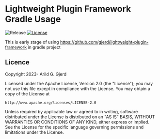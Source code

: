 # Lightweight Plugin Framework Gradle Usage

![Release](https://badgen.net/badge/Release/0.0.1-SNAPSHOT/blue)
[![License](https://badgen.net/badge/License/Apache&nbsp;2.0/blue)](https://opensource.org/licenses/Apache-2.0)

This is early stage of using https://github.com/gjerd/lightweight-plugin-framework
in gradle project



## Licence
Copyright 2023- Arild G. Gjerd

Licensed under the Apache License, Version 2.0 (the "License");
you may not use this file except in compliance with the License.
You may obtain a copy of the License at

    http://www.apache.org/licenses/LICENSE-2.0

Unless required by applicable law or agreed to in writing, software
distributed under the License is distributed on an "AS IS" BASIS,
WITHOUT WARRANTIES OR CONDITIONS OF ANY KIND, either express or implied.
See the License for the specific language governing permissions and
limitations under the License.
